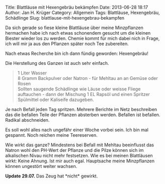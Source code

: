 Title: Blattläuse mit Hexengebräu bekämpfen
Date: 2013-06-28 18:17
Author: Jan H. Krüger
Category: Allgemein
Tags: Blattläuse, Hexengebräu, Schädlinge
Slug: blattlause-mit-hexengebrau-bekampfen

Da sich gerade so fiese kleine Blattläuse über meine Minzpflanzen
hermachen habe ich nach etwas schonendem gesucht um die kleinen Biester
wieder los zu werden. Chemie kommt für mich dabei nich in Frage, ich
will mir ja aus den Pflanzen später noch Tee zubereiten.

Nach etwas Recherche bin ich dann fündig geworden: Hexengebräu!

<!--more-->

Die Herstellung des Ganzen ist auch sehr einfach.

> 1 Liter Wasser  
>  8 Gramm Backpulver oder Natron - für Mehltau an an Gemüse oder Rosen  
>  Sollten saugende Schädlinge wie Läuse oder weisse Fliege auftauchen -
> dann der Mischung 1 EL Rapsöl und einen Spritzer Spülmittel oder
> Kaliseife dazugeben.

Je nach Befall jeden Tag spritzen. Mehrere Berichte im Netz beschreiben
das die befallen Teile der Pflanzen absterben werden. Befallen ist
befallen. Radikal abschneiden.

Es soll wohl alles nach ungefähr einer Woche vorbei sein. Ich bin mal
gespannt. Noch reichen meine Teereserven.

Wie wirkt das ganze? Mindestens bei Befall mit Mehltau beeinflusst das
Natron wohl den PH-Wert der Pflanze und die Pilze können sich im
alkalischen Nivau nicht mehr festsetzen. Wie es bei meinen Blattläusen
wirkt: Keine Ahnung. Ist mir auch egal. Hauptsache meine Minzpflanzen
können ungestört weiter wachsen.

**Update 29.07.** Das Zeug hat \*nicht\* gewirkt.
